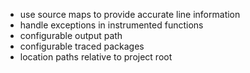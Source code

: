 - use source maps to provide accurate line information
- handle exceptions in instrumented functions
- configurable output path
- configurable traced packages
- location paths relative to project root
